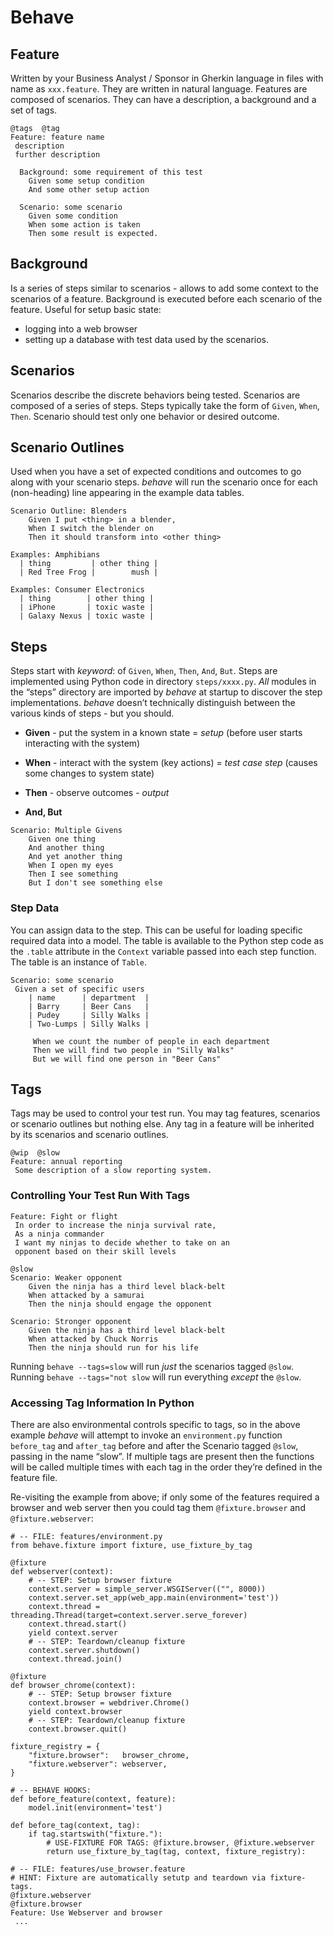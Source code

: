 # Behave

## Feature
Written by your Business Analyst / Sponsor in Gherkin language in files with name as `xxx.feature`. They are written in natural language.
Features are composed of scenarios. 
They can have a description, a background and a set of tags.
```gherkin
@tags  @tag
Feature: feature name
 description
 further description

  Background: some requirement of this test
    Given some setup condition
    And some other setup action

  Scenario: some scenario
    Given some condition
    When some action is taken
    Then some result is expected.
  ```

## Background
Is a series of steps similar to scenarios - allows to add some context to the scenarios of a feature.
Background is executed before each scenario of the feature.
Useful for setup basic state:
-   logging into a web browser 
-   setting up a database with test data used by the scenarios.

## Scenarios
Scenarios describe the discrete behaviors being tested.
Scenarios are composed of a series of steps. Steps typically take the form of `Given`, `When`, `Then`.
Scenario should test only one behavior or desired outcome.

## Scenario Outlines
Used when you have a set of expected conditions and outcomes to go along with your scenario steps.
_behave_ will run the scenario once for each (non-heading) line appearing in the example data tables.
```gherkin
Scenario Outline: Blenders
    Given I put <thing> in a blender,
    When I switch the blender on
    Then it should transform into <other thing>

Examples: Amphibians
  | thing         | other thing |
  | Red Tree Frog |        mush |

Examples: Consumer Electronics
  | thing        | other thing |
  | iPhone       | toxic waste |
  | Galaxy Nexus | toxic waste |
```

## Steps
Steps start with _keyword_: of `Given`,  `When`,  `Then`,  `And`, `But`.
Steps are implemented using Python code in directory `steps/xxxx.py`. _All_ modules in the “steps” directory are imported by _behave_ at startup to discover the step implementations. 
_behave_ doesn’t technically distinguish between the various kinds of steps - but you should.

- **Given** - put the system in a known state = _setup_ 
(before user starts interacting with the system)

- **When** - interact with the system (key actions) = _test case step_
(causes some changes to system state)

- **Then** - observe outcomes - _output_

- **And, But**
```gherkin
Scenario: Multiple Givens
    Given one thing
    And another thing
    And yet another thing
    When I open my eyes
    Then I see something
    But I don't see something else
```

### Step Data
You can assign data to the step. This can be useful for loading specific required data into a model.
The table is available to the Python step code as the `.table` attribute in the `Context` variable passed into each step function.
The table is an instance of `Table`.
```gherkin
Scenario: some scenario
 Given a set of specific users
    | name      | department  |
    | Barry     | Beer Cans   |
    | Pudey     | Silly Walks |
    | Two-Lumps | Silly Walks |

     When we count the number of people in each department
     Then we will find two people in "Silly Walks"
     But we will find one person in "Beer Cans"
```

## Tags
Tags may be used to control your test run. You may tag features, scenarios or scenario outlines but nothing else.
Any tag in a feature will be inherited by its scenarios and scenario outlines.
```gherkin
@wip  @slow
Feature: annual reporting
 Some description of a slow reporting system.
```

### Controlling Your Test Run With Tags
```gherkin
Feature: Fight or flight
 In order to increase the ninja survival rate,
 As a ninja commander
 I want my ninjas to decide whether to take on an
 opponent based on their skill levels

@slow
Scenario: Weaker opponent
    Given the ninja has a third level black-belt
    When attacked by a samurai
    Then the ninja should engage the opponent

Scenario: Stronger opponent
    Given the ninja has a third level black-belt
    When attacked by Chuck Norris
    Then the ninja should run for his life
```
Running `behave --tags=slow` will run _just_ the scenarios tagged `@slow`.
Running `behave --tags="not slow` will run everything _except_ the `@slow`.

###  Accessing Tag Information In Python
There are also environmental controls specific to tags, so in the above example _behave_ will attempt to invoke an `environment.py` function `before_tag` and `after_tag` before and after the Scenario tagged `@slow`, passing in the name “slow”. If multiple tags are present then the functions will be called multiple times with each tag in the order they’re defined in the feature file.

Re-visiting the example from above; if only some of the features required a browser and web server then you could tag them `@fixture.browser` and `@fixture.webserver`:
```gherkin
# -- FILE: features/environment.py
from behave.fixture import fixture, use_fixture_by_tag

@fixture
def webserver(context):
    # -- STEP: Setup browser fixture
    context.server = simple_server.WSGIServer(("", 8000))
    context.server.set_app(web_app.main(environment='test'))
    context.thread = threading.Thread(target=context.server.serve_forever)
    context.thread.start()
    yield context.server
    # -- STEP: Teardown/cleanup fixture
    context.server.shutdown()
    context.thread.join()

@fixture
def browser_chrome(context):
    # -- STEP: Setup browser fixture
    context.browser = webdriver.Chrome()
    yield context.browser
    # -- STEP: Teardown/cleanup fixture
    context.browser.quit()

fixture_registry = {
    "fixture.browser":   browser_chrome,
    "fixture.webserver": webserver,
}

# -- BEHAVE HOOKS:
def before_feature(context, feature):
    model.init(environment='test')

def before_tag(context, tag):
    if tag.startswith("fixture."):
        # USE-FIXTURE FOR TAGS: @fixture.browser, @fixture.webserver
        return use_fixture_by_tag(tag, context, fixture_registry):
```
```gherkin
# -- FILE: features/use_browser.feature
# HINT: Fixture are automatically setutp and teardown via fixture-tags.
@fixture.webserver
@fixture.browser
Feature: Use Webserver and browser
 ...
```
